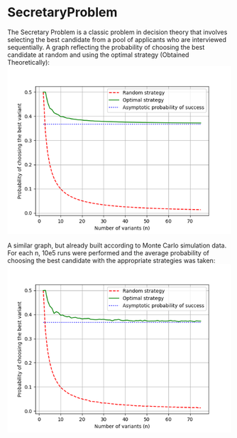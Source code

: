 # SecretaryProblem
The Secretary Problem is a classic problem in decision theory that involves selecting the best candidate from a pool of applicants who are interviewed sequentially.
A graph reflecting the probability of choosing the best candidate at random and using the optimal strategy (Obtained Theoretically):
![Theoretical Approach](https://github.com/Redallium/SecretaryProblem/blob/main/Plots/Theoretical.png)

A similar graph, but already built according to Monte Carlo simulation data. For each n, 10e5 runs were performed and the average probability of choosing the best candidate with the appropriate strategies was taken:
![Monte-Carlo Approach](https://github.com/Redallium/SecretaryProblem/blob/main/Plots/MonteCarlo.png)
